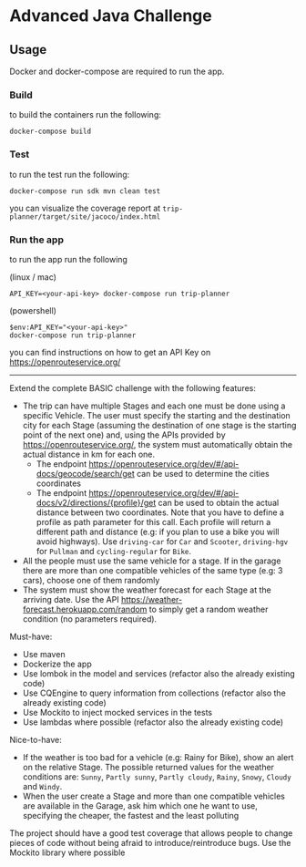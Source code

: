 # Advanced Java Challenge

## Usage

Docker and docker-compose are required to run the app.

### Build

to build the containers run the following:
```
docker-compose build
```

### Test
to run the test run the following:
```
docker-compose run sdk mvn clean test
```
you can visualize the coverage report at `trip-planner/target/site/jacoco/index.html`

### Run the app

to run the app run the following

(linux / mac)
```
API_KEY=<your-api-key> docker-compose run trip-planner
```
(powershell)
```
$env:API_KEY="<your-api-key>"
docker-compose run trip-planner
```
you can find instructions on how to get an API Key on  https://openrouteservice.org/

---
Extend the complete BASIC challenge with the following features:

- The trip can have multiple Stages and each one must be done using a specific Vehicle. The user must specify the starting and the destination city for each Stage (assuming the destination of one stage is the starting point of the next one) and,
  using the APIs provided by https://openrouteservice.org/, the system must automatically obtain the actual distance in km for each one.
  - The endpoint https://openrouteservice.org/dev/#/api-docs/geocode/search/get can be used to determine the cities coordinates
  - The endpoint https://openrouteservice.org/dev/#/api-docs/v2/directions/{profile}/get can be used to obtain the actual distance between two coordinates. Note that you have to define a profile as path parameter for this call. Each profile will return a different path and distance (e.g: if you plan to use a bike you will avoid highways). Use `driving-car` for `Car` and `Scooter`, `driving-hgv` for `Pullman` and `cycling-regular` for `Bike`.
- All the people must use the same vehicle for a stage. If in the garage there are more than one compatible vehicles of the same type (e.g: 3 cars), choose one of them randomly
- The system must show the weather forecast for each Stage at the arriving date. Use the API https://weather-forecast.herokuapp.com/random to simply get a random weather condition (no parameters required).

Must-have:
- Use maven
- Dockerize the app
- Use lombok in the model and services (refactor also the already existing code)
- Use CQEngine to query information from collections (refactor also the already existing code)
- Use Mockito to inject mocked services in the tests
- Use lambdas where possible (refactor also the already existing code)

Nice-to-have:
- If the weather is too bad for a vehicle (e.g: Rainy for Bike), show an alert on the relative Stage. The possible returned values for the weather conditions are: `Sunny`, `Partly sunny`, `Partly cloudy`, `Rainy`, `Snowy`, `Cloudy` and `Windy`.
- When the user create a Stage and more than one compatible vehicles are available in the Garage, ask him which one he want to use, specifying the cheaper, the fastest and the least polluting

The project should have a good test coverage that allows people to change pieces of code without being afraid to introduce/reintroduce bugs. Use the Mockito library where possible